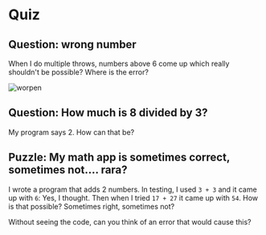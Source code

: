 # Quiz

## Question: wrong number

When I do multiple throws, numbers above 6 come up which really shouldn't be possible? Where is the error?

![](figures/VerkeerdeGetalQm.png "worpen")


## Question: How much is 8 divided by 3?

My program says 2. How can that be?

## Puzzle: My math app is sometimes correct, sometimes not.... rara?

I wrote a program that adds 2 numbers. In testing, I used `3 + 3` and it came up with `6`: Yes, I thought. Then when I tried `17 + 27` it came up with `54`. How is that possible? Sometimes right, sometimes not?

Without seeing the code, can you think of an error that would cause this?